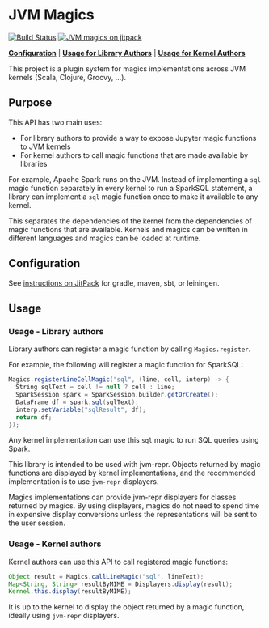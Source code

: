 # JVM Magics

[![Build Status](https://travis-ci.org/jupyter/jvm-magics.svg?branch=master)](https://travis-ci.org/jupyter/jvm-magics)
[![JVM magics on jitpack](https://jitpack.io/v/jupyter/jvm-magics.svg)](https://jitpack.io/#jupyter/jvm-magics)

[**Configuration**](#configuration) | [**Usage for Library Authors**](#usage---library-authors) | [**Usage for Kernel Authors**](#usage---kernel-authors)

This project is a plugin system for magics implementations across JVM kernels (Scala, Clojure, Groovy, ...).

## Purpose

This API has two main uses:

* For library authors to provide a way to expose Jupyter magic functions to JVM kernels
* For kernel authors to call magic functions that are made available by libraries

For example, Apache Spark runs on the JVM. Instead of implementing a `sql` magic function separately in every kernel to run a SparkSQL statement, a library can implement a `sql` magic function once to make it available to any kernel.

This separates the dependencies of the kernel from the dependencies of magic functions that are available. Kernels and magics can be written in different languages and magics can be loaded at runtime.

## Configuration

See [instructions on JitPack](https://jitpack.io/#jupyter/jvm-magics) for gradle, maven, sbt, or leiningen.

## Usage

### Usage - Library authors

Library authors can register a magic function by calling `Magics.register`.

For example, the following will register a magic function for SparkSQL:

```scala
Magics.registerLineCellMagic("sql", (line, cell, interp) -> {
  String sqlText = cell != null ? cell : line;
  SparkSession spark = SparkSession.builder.getOrCreate();
  DataFrame df = spark.sql(sqlText);
  interp.setVariable("sqlResult", df);
  return df;
});
```

Any kernel implementation can use this `sql` magic to run SQL queries using Spark.

This library is intended to be used with jvm-repr. Objects returned by magic functions are displayed by kernel implementations, and the recommended implementation is to use `jvm-repr` displayers.

Magics implementations can provide jvm-repr displayers for classes returned by magics. By using displayers, magics do not need to spend time in expensive display conversions unless the representations will be sent to the user session.

### Usage - Kernel authors

Kernel authors can use this API to call registered magic functions:

```java
Object result = Magics.callLineMagic("sql", lineText);
Map<String, String> resultByMIME = Displayers.display(result);
Kernel.this.display(resultByMIME);
```

It is up to the kernel to display the object returned by a magic function, ideally using `jvm-repr` displayers.

